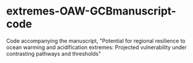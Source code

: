 # extremes-OAW-GCBmanuscript-code
Code accompanying the manuscript, "Potential for regional resilience to ocean warming and acidification extremes: Projected vulnerability under contrasting pathways and thresholds"
